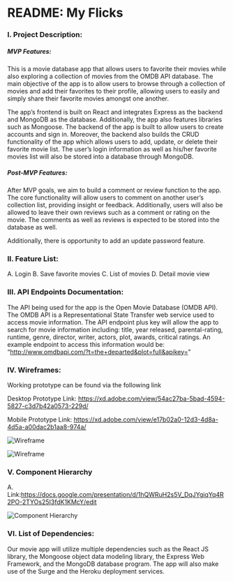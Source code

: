 # README: My Flicks


### I.	Project Description:
##### MVP Features:
This is a movie database app that allows users to favorite their movies while also exploring a collection of movies from the OMDB API database. The main objective of the app is to allow users to browse through a collection of movies and add their favorites to their profile, allowing users to easily and simply share their favorite movies amongst one another. 

The app’s frontend is built on React and integrates Express as the backend and MongoDB as the database. Additionally, the app also features libraries such as Mongoose. The backend of the app is built to allow users to create accounts and sign in. Moreover, the backend also builds the CRUD functionality of the app which allows users to add, update, or delete their favorite movie list. The user’s login information as well as his/her favorite movies list will also be stored into a database through MongoDB.

##### Post-MVP Features:
After MVP goals, we aim to build a comment or review function to the app. The core functionality will allow users to comment on another user’s collection list, providing insight or feedback. Additionally, users will also be allowed to leave their own reviews such as a comment or rating on the movie. The comments as well as reviews is expected to be stored into the database as well. 

Additionally, there is opportunity to add an update password feature.

### II.	Feature List:
A.	Login
B.	Save favorite movies
C.	List of movies
D.	Detail movie view


### III.	API Endpoints Documentation:
The API being used for the app is the Open Movie Database (OMDB API). The OMDB API is a Representational State Transfer web service used to access movie information. The API endpoint plus key will allow the app to search for movie information including: title, year released, parental-rating, runtime, genre, director, writer, actors, plot, awards, critical ratings. An example endpoint to access this information would be: “http://www.omdbapi.com/?t=the+departed&plot=full&apikey=<key>”


### IV.	Wireframes:
Working prototype can be found via the following link 

Desktop Prototype Link: https://xd.adobe.com/view/54ac27ba-5bad-4594-5827-c3d7b42a0573-229d/

Mobile Prototype Link:
https://xd.adobe.com/view/e17b02a0-12d3-4d8a-4d5a-a00dac2b1aa8-974a/

 		 
![Wireframe](https://github.com/pbutler1418/P3-Movie-Goer/blob/dev/client/public/Wireframe1.png)		 
 		 
![Wireframe](https://github.com/pbutler1418/P3-Movie-Goer/blob/dev/client/public/Wireframe2.png)	 
 		 


### V.	Component Hierarchy 
A.	Link:https://docs.google.com/presentation/d/1hQWRuH2s5V_DqJYgiqYq4R2PO-2TYOs25I3fdK1KMcY/edit

![Component Hierarchy](https://github.com/pbutler1418/P3-Movie-Goer/blob/dev/client/public/ComponentHierarchy.png)	


### VI.	List of Dependencies:
Our movie app will utilize multiple dependencies such as the React JS library, the Mongoose object data modeling library, the Express Web Framework, and the MongoDB database program. The app will also make use of the Surge and the Heroku deployment services.







